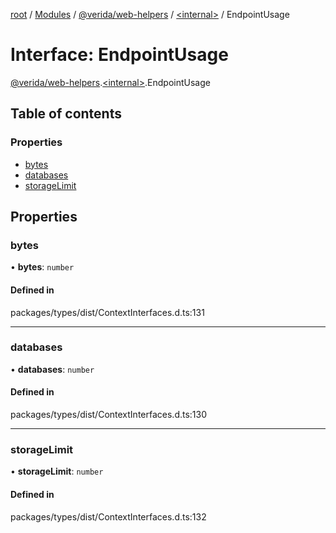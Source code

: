 [root](../README.md) / [Modules](../modules.md) / [@verida/web-helpers](../modules/verida_web_helpers.md) / [<internal\>](../modules/verida_web_helpers._internal_.md) / EndpointUsage

# Interface: EndpointUsage

[@verida/web-helpers](../modules/verida_web_helpers.md).[<internal\>](../modules/verida_web_helpers._internal_.md).EndpointUsage

## Table of contents

### Properties

- [bytes](verida_web_helpers._internal_.EndpointUsage.md#bytes)
- [databases](verida_web_helpers._internal_.EndpointUsage.md#databases)
- [storageLimit](verida_web_helpers._internal_.EndpointUsage.md#storagelimit)

## Properties

### bytes

• **bytes**: `number`

#### Defined in

packages/types/dist/ContextInterfaces.d.ts:131

___

### databases

• **databases**: `number`

#### Defined in

packages/types/dist/ContextInterfaces.d.ts:130

___

### storageLimit

• **storageLimit**: `number`

#### Defined in

packages/types/dist/ContextInterfaces.d.ts:132
